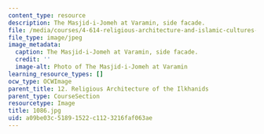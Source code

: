 ```yaml
---
content_type: resource
description: The Masjid-i-Jomeh at Varamin, side facade.
file: /media/courses/4-614-religious-architecture-and-islamic-cultures-fall-2002/a09be03c51891522c1123216faf063ae_1086.jpg
file_type: image/jpeg
image_metadata:
  caption: The Masjid-i-Jomeh at Varamin, side facade.
  credit: ''
  image-alt: Photo of The Masjid-i-Jomeh at Varamin
learning_resource_types: []
ocw_type: OCWImage
parent_title: 12. Religious Architecture of the Ilkhanids
parent_type: CourseSection
resourcetype: Image
title: 1086.jpg
uid: a09be03c-5189-1522-c112-3216faf063ae
---
```

